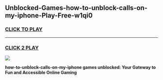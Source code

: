 
## Unblocked-Games-how-to-unblock-calls-on-my-iphone-Play-Free-w1qi0
<h3>
<a href="https://premium76.site?title=how-to-unblock-calls-on-my-iphone&ref=12A">CLICK TO PLAY</a></h3>
<hr>

<h3>
<a href="https://premium76.site?title=how-to-unblock-calls-on-my-iphone&ref=12A">CLICK 2 PLAY</a>
  
</h3>

<a href="https://premium76.site?title=how-to-unblock-calls-on-my-iphone&ref=12A"><img src="https://clearcache.store/games.png"></a>


**how-to-unblock-calls-on-my-iphone games unblocked: Your Gateway to Fun and Accessible Online Gaming**
